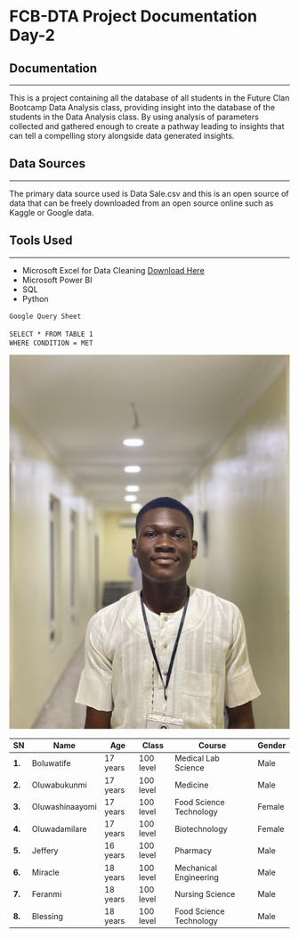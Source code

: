 # FCB-DTA Project Documentation Day-2

## Documentation
---
This is a project containing all the database of all students in the Future Clan Bootcamp Data Analysis class, providing insight into the database of the students in the Data Analysis class. By using analysis of parameters collected and gathered enough to create a pathway leading to insights that can tell a compelling story alongside data generated insights.

## Data Sources 
---
The primary data source used is Data Sale.csv and this is an open source of data that can be freely downloaded from an open source online such as Kaggle or Google data.

## Tools Used
---
- Microsoft Excel for Data Cleaning [Download Here](https://microsoft.com)
- Microsoft Power BI
- SQL
- Python

```
Google Query Sheet

SELECT * FROM TABLE 1
WHERE CONDITION = MET

```
![](IMG_2432.jpeg)

|**SN**|**Name** |**Age** |**Class** |**Course** |**Gender**|
|------|-----|----|------|--------|-----|
|**1.**|Boluwatife|17 years|100 level|Medical Lab Science|Male|
|**2.**|Oluwabukunmi|17 years|100 level|Medicine|Male|
|**3.**|Oluwashinaayomi|17 years|100 level|Food Science Technology|Female|
|**4.**|Oluwadamilare|17 years|100 level|Biotechnology|Female|
|**5.**|Jeffery|16 years|100 level|Pharmacy|Male|
|**6.**|Miracle|18 years|100 level|Mechanical Engineering|Male|
|**7.**|Feranmi|18 years|100 level|Nursing Science|Male|
|**8.**|Blessing|18 years|100 level|Food Science Technology|Male|
